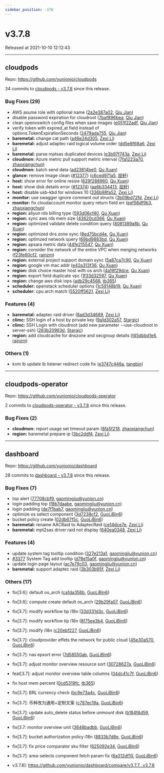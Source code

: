 ```yaml
---
sidebar_position: -378
---
```


# v3.7.8

Released at 2021-10-10 12:12:43

-----

## cloudpods

Repo: https://github.com/yunionio/cloudpods

34 commits to [cloudpods - v3.7.8](https://github.com/yunionio/cloudpods/compare/v3.7.7...v3.7.8) since this release.

### Bug Fixes (29)
- AWS asume role with optional name ([2a2e387a02](https://github.com/yunionio/cloudpods/commit/2a2e387a027b63d925e3c3a51f4c2867eff4e5e6), [Qiu Jian](mailto:qiujian@yunionyun.com))
- disable password expiration for cloudroot ([7baf896bea](https://github.com/yunionio/cloudpods/commit/7baf896beacc991c2092eadcca7ccc41ceaf2925), [Qiu Jian](mailto:qiujian@yunionyun.com))
- clean openvswitch config files when save images ([e051f22adf](https://github.com/yunionio/cloudpods/commit/e051f22adfafdf6160e9438a575a7b6c1f67310a), [Qiu Jian](mailto:qiujian@yunionyun.com))
- verify token with expired_at field instead of options.TokenExpirationSeconds ([2479ada755](https://github.com/yunionio/cloudpods/commit/2479ada75520bf69a8f8a3263314e82729a2cb3a), [Qiu Jian](mailto:qiujian@yunionyun.com))
- **baremetal:** change cat path ([a46e24d305](https://github.com/yunionio/cloudpods/commit/a46e24d305393ee63ce50f2f2973f94b729eaf7b), [Zexi Li](mailto:zexi.li@icloud.com))
- **baremetal:** adjust adaptec raid logical volume order ([dd5e8f68a6](https://github.com/yunionio/cloudpods/commit/dd5e8f68a6ef1d56748ff64441b9596243b55df9), [Zexi Li](mailto:zexi.li@icloud.com))
- **baremetal:** parse mptsas duplicated devices ([e3b97f743a](https://github.com/yunionio/cloudpods/commit/e3b97f743a59ac1c8a4d7741039171ba63027adb), [Zexi Li](mailto:zexi.li@icloud.com))
- **cloudmon:** Azure metric pull support metric interval ([7fa1223a70](https://github.com/yunionio/cloudpods/commit/7fa1223a70c227e360fea12dd0891e279afa3f14), [zhaoxiangchun](mailto:1422928955@qq.com))
- **cloudmon:** batch send data ([ad23814be0](https://github.com/yunionio/cloudpods/commit/ad23814be0b13a87afe67e7475d29c9f71976c2c), [Qu Xuan](mailto:quxuan@yunionyun.com))
- **glance:** remove image clean ([#12377](https://github.com/yunionio/cloudpods/issues/12377)) ([c6ced971a5](https://github.com/yunionio/cloudpods/commit/c6ced971a5fcdbdfbe77620093c517150c0e2bb8), [屈轩](mailto:qu_xuan@icloud.com))
- **host:** show error for online resize ([629f288960](https://github.com/yunionio/cloudpods/commit/629f28896053f91bee3695c7102d29322f253b6a), [Qu Xuan](mailto:quxuan@yunionyun.com))
- **host:** show disk details error ([#12374](https://github.com/yunionio/cloudpods/issues/12374)) ([aa6b334413](https://github.com/yunionio/cloudpods/commit/aa6b3344138cdadb1911e5b046e5f80f85c3fd4e), [屈轩](mailto:qu_xuan@icloud.com))
- **host:** disable usb-kbd for windows 10 ([336b98fa52](https://github.com/yunionio/cloudpods/commit/336b98fa52c64b5931f5fdb53ae2c7730f341382), [Zexi Li](mailto:zexi.li@icloud.com))
- **monitor:** use swagger ignore comment out structs ([3b09bd72fd](https://github.com/yunionio/cloudpods/commit/3b09bd72fd5ef75f38c77287021e6c9793baba0d), [Zexi Li](mailto:zexi.li@icloud.com))
- **monitor:** fix cloudaccount monitor query return field err ([eef56df9b3](https://github.com/yunionio/cloudpods/commit/eef56df9b3ca853f7eef11703b5d2f1b1bf6adec), [zhaoxiangchun](mailto:1422928955@qq.com))
- **region:** aliyun rds billing type ([593d06cf40](https://github.com/yunionio/cloudpods/commit/593d06cf402f8e85fd3e900127b29e76ed29c087), [Qu Xuan](mailto:quxuan@yunionyun.com))
- **region:** sync aws rds mem size ([43620cd366](https://github.com/yunionio/cloudpods/commit/43620cd3666ffc5519618c822d0711f1cf54dfb4), [Qu Xuan](mailto:quxuan@yunionyun.com))
- **region:** optimized validate delete condition query ([8081389a8b](https://github.com/yunionio/cloudpods/commit/8081389a8bfa05539c228909c63b471504d0fa9b), [Qu Xuan](mailto:quxuan@yunionyun.com))
- **region:** optimized dns zone sync ([8ed75bcd4e](https://github.com/yunionio/cloudpods/commit/8ed75bcd4ea9afa65be5e94c4053810e9f5c733d), [Qu Xuan](mailto:quxuan@yunionyun.com))
- **region:** optimzed network query ([69bd9883bd](https://github.com/yunionio/cloudpods/commit/69bd9883bd2bf7b2bdde99495e22918c4b576acc), [Qu Xuan](mailto:quxuan@yunionyun.com))
- **region:** apsara metric data ([44fe215547](https://github.com/yunionio/cloudpods/commit/44fe215547ed5f0a3f499d7076ffba9149f9a506), [Qu Xuan](mailto:quxuan@yunionyun.com))
- **region:** consider the network of the entire VPC when merging networks ([f23fe60cf2](https://github.com/yunionio/cloudpods/commit/f23fe60cf2110cd0389d5a60724344170eb8100d), [rainzm](mailto:mjoycarry@gmail.com))
- **region:** external project support domain sync ([5a87ca7c90](https://github.com/yunionio/cloudpods/commit/5a87ca7c90e9a04e57e8f9d5e18e934a8ce89dab), [Qu Xuan](mailto:qu_xuan@icloud.com))
- **region:** google vm mac addr ([e42a313f36](https://github.com/yunionio/cloudpods/commit/e42a313f36a392726413b905f5587245c93bf022), [Qu Xuan](mailto:quxuan@yunionyun.com))
- **region:** disk choice master host with os arch ([4a19f29dce](https://github.com/yunionio/cloudpods/commit/4a19f29dce5e96a4f0a56088b1bec8843ffb540b), [Qu Xuan](mailto:quxuan@yunionyun.com))
- **region:** export field duplicate vpc ([1f33d32597](https://github.com/yunionio/cloudpods/commit/1f33d32597b5438ec45871d30413350434f52f28), [Qu Xuan](mailto:quxuan@yunionyun.com))
- **region:** change aws disk iops ([adb29c4568](https://github.com/yunionio/cloudpods/commit/adb29c45681495dbc16378e05ca2fe92e09b9987), [tb365](mailto:tangbin@yunion.cn))
- **scheduler:** openstack scheduler options ([1c59148b19](https://github.com/yunionio/cloudpods/commit/1c59148b19ea8f5226ce7acb9cbd12769e33d5d2), [Qu Xuan](mailto:quxuan@yunionyun.com))
- **scheduler:** cpu arch match ([5520ff5621](https://github.com/yunionio/cloudpods/commit/5520ff5621a490d5fb3623fc8d55f6ce2aa4ee67), [Zexi Li](mailto:zexi.li@icloud.com))

### Features (4)
- **baremetal:** adaptec raid driver ([8ad3d34689](https://github.com/yunionio/cloudpods/commit/8ad3d346893610f83cb7624f1dccea6f3d113b6b), [Zexi Li](mailto:zexi.li@icloud.com))
- **climc:** SSH login of a host by private key ([9a1d302a57](https://github.com/yunionio/cloudpods/commit/9a1d302a5733123b0acdc8529b510475be36fd27), [Stargic](mailto:stargic@stargic.com))
- **climc:** SSH Login with cloudroot (add new parameter --use-cloudroot in server-ssh) ([263b20963d](https://github.com/yunionio/cloudpods/commit/263b20963dad8b658266e76787da2f079740b028), [Stargic](mailto:stargic@stargic.com))
- **region:** add cloudcache for dnszone and secgroup details ([f45dbbd1e6](https://github.com/yunionio/cloudpods/commit/f45dbbd1e6d8335c940f2038deff17e1d19bd43a), [rainzm](mailto:mjoycarry@gmail.com))

### Others (1)
- kvm lb update lb listener redirect code fix ([e3747c446a](https://github.com/yunionio/cloudpods/commit/e3747c446a1017bf6bc398c683837ce361744c1d), [tangbin](mailto:tangbin@yunionyun.com))

-----

## cloudpods-operator

Repo: https://github.com/yunionio/cloudpods-operator

2 commits to [cloudpods-operator - v3.7.8](https://github.com/yunionio/cloudpods-operator/compare/v3.7.7...v3.7.8) since this release.

### Bug Fixes (2)
- **cloudmon:** report usage set timeout param ([8fa5f218](https://github.com/yunionio/cloudpods-operator/commit/8fa5f21831fda0acd48de580c50457f4c7dc1d7f), [zhaoxiangchun](mailto:1422928955@qq.com))
- **region:** baremetal prepare ip ([3bc2ddf4](https://github.com/yunionio/cloudpods-operator/commit/3bc2ddf4664c493478fd30867362c62479886cd0), [Zexi Li](mailto:zexi.li@icloud.com))

-----

## dashboard

Repo: https://github.com/yunionio/dashboard

28 commits to [dashboard - v3.7.8](https://github.com/yunionio/dashboard/compare/v3.7.7...v3.7.8) since this release.

### Bug Fixes (7)
- top alert ([77708cbf9](https://github.com/yunionio/dashboard/commit/77708cbf985440db5b8dd4fd35f0892d654f4755), [gaomingjiu@yunion.cn](mailto:gaomingjiu@yunion.cn))
- login padding top ([f8b7daabe](https://github.com/yunionio/dashboard/commit/f8b7daabe6533263e821f54d12bf38eb806659bd), [gaomingjiu@yunion.cn](mailto:gaomingjiu@yunion.cn))
- login padding ([de7f1bab7](https://github.com/yunionio/dashboard/commit/de7f1bab791e7134f78395cd4a37b630c2c0280c), [gaomingjiu@yunion.cn](mailto:gaomingjiu@yunion.cn))
- optimize os select component ([3d7238cf2](https://github.com/yunionio/dashboard/commit/3d7238cf21de0766400eb5d383831f72b4a37537), [GuoLiBin6](mailto:782518577@qq.com))
- bucket policy create ([02db67f5c](https://github.com/yunionio/dashboard/commit/02db67f5ca3ebd74122287eb5720ee0867d245fe), [GuoLiBin6](mailto:782518577@qq.com))
- **baremetal:** rename AACRaid to AdaptecRaid ([ce14dce7e](https://github.com/yunionio/dashboard/commit/ce14dce7ee700898f2faecdafb1941a947ec9c20), [Zexi Li](mailto:zexi.li@icloud.com))
- **baremetal:** mpt2sas driver raid not display ([640ea0348](https://github.com/yunionio/dashboard/commit/640ea0348608c52bf868d05a0a8d1d121c3f9554), [Zexi Li](mailto:zexi.li@icloud.com))

### Features (4)
- update system tag tooltip condition ([327e213a1](https://github.com/yunionio/dashboard/commit/327e213a10825d65a46096dd683ae8860f791b5f), [gaomingjiu@yunion.cn](mailto:gaomingjiu@yunion.cn))
- [#3377](https://github.com/yunionio/dashboard/issues/3377) System Tag add tooltip ([d78e15a0f](https://github.com/yunionio/dashboard/commit/d78e15a0f64d2c275236cd7042b446c8d16926c1), [gaomingjiu@yunion.cn](mailto:gaomingjiu@yunion.cn))
- update login page layout ([ac7e79c03](https://github.com/yunionio/dashboard/commit/ac7e79c0396ef5b1a805567e405a18bedf6dbbfe), [gaomingjiu@yunion.cn](mailto:gaomingjiu@yunion.cn))
- **baremetal:** support adaptec raid ([3b303b95f](https://github.com/yunionio/dashboard/commit/3b303b95fe77b14b6e3284763452edae9c9f4ec7), [Zexi Li](mailto:zexi.li@icloud.com))

### Others (17)
- fix[3.6]: default os_arch ([ca1da356b](https://github.com/yunionio/dashboard/commit/ca1da356bbc8f7220bfabd0e70f9311fc3d08ada), [GuoLiBin6](mailto:782518577@qq.com))
- fix[3.6]: compute create default os_arch ([29b29fa07](https://github.com/yunionio/dashboard/commit/29b29fa070fed680e1859d66ed93716253fad8d0), [GuoLiBin6](mailto:782518577@qq.com))
- fix[3.7]: modify workflow tip i18n ([33d331d3c](https://github.com/yunionio/dashboard/commit/33d331d3c29f04c61245bb1d705dbf4475c0906f), [GuoLiBin6](mailto:782518577@qq.com))
- fix[3.7]: modify workflow tip i18n ([8f75ee3b4](https://github.com/yunionio/dashboard/commit/8f75ee3b48a72664575e50bd83bde221d68f27a5), [GuoLiBin6](mailto:782518577@qq.com))
- fix[3.7]: modify i18n ([c20ebf227](https://github.com/yunionio/dashboard/commit/c20ebf227ba42cbbdd14ace2b035bdc302ffd473), [GuoLiBin6](mailto:782518577@qq.com))
- fix[3.7]: cloudprovider effets the network for public cloud ([45e30a570](https://github.com/yunionio/dashboard/commit/45e30a570140240b8168a014c8230f2a914fcb3f), [GuoLiBin6](mailto:782518577@qq.com))
- fix[3.7]: nas epxort error ([7d58550ab](https://github.com/yunionio/dashboard/commit/7d58550ab46dcf5db06a6401e9e624dde8f27c2e), [GuoLiBin6](mailto:782518577@qq.com))
- fix[3.7]: adjust monitor overview resource sort ([30728627a](https://github.com/yunionio/dashboard/commit/30728627ae4ff0b9b1ec595c9c9e0258b919d1bf), [GuoLiBin6](mailto:782518577@qq.com))
- feat[3.7]: adjust monitor overview table columns ([04dc41c7f](https://github.com/yunionio/dashboard/commit/04dc41c7f2d2144793037f6d626bc02f0b27ec63), [GuoLiBin6](mailto:782518577@qq.com))
- fix host mem percent ([0cd5319fc](https://github.com/yunionio/dashboard/commit/0cd5319fc10878a80e0ef853d97b8fcb34fedb1b), [tb365](mailto:tangbin@yunion.cn))
- fix[3.7]: BRL currency check ([bc9e73a4c](https://github.com/yunionio/dashboard/commit/bc9e73a4ce13e734281dd17c0049a8c2462c2529), [GuoLiBin6](mailto:782518577@qq.com))
- fix[3.7]: 币种改为通用+定制文案 ([c787ec19a](https://github.com/yunionio/dashboard/commit/c787ec19a820f3b77f7509db2111daab6393f689), [GuoLiBin6](mailto:782518577@qq.com))
- fix[3.7]: update auto_delete status before unmount disk ([b184f4d59](https://github.com/yunionio/dashboard/commit/b184f4d59aa177d7c2fac1b7fc59419ba7853590), [GuoLiBin6](mailto:782518577@qq.com))
- fix[3.7: monitor overview unit ([3648badbb](https://github.com/yunionio/dashboard/commit/3648badbbbd68ffb9534660a31006aca07202ba5), [GuoLiBin6](mailto:782518577@qq.com))
- fix[3.7]: bucket authorization policy i18n ([8833b7d8e](https://github.com/yunionio/dashboard/commit/8833b7d8e6bdeb9476418aba1bcd731be0446912), [GuoLiBin6](mailto:782518577@qq.com))
- fix[3.7]: fix price comparator sku filter ([625092e34](https://github.com/yunionio/dashboard/commit/625092e340fb23abff16935949adf8b3438ab32d), [GuoLiBin6](mailto:782518577@qq.com))
- fix[3.7]: area-selects component fetch param fix ([6a312df10](https://github.com/yunionio/dashboard/commit/6a312df100050c4bcb5401871fd63140a507b0b8), [GuoLiBin6](mailto:782518577@qq.com))

 - v3.7.8]: https://github.com/yunionio/dashboard/compare/v3.7.7...v3.7.8

